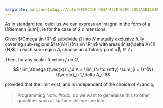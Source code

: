 ```yaml
---
marginote: marginnote3app://note/6FC0CD1F-D03A-467E-B2FC-7DC3A5B1B542
---
```


As in standard real calculus we can express an integral in the form of a [[Riemann Sum]], ie for the case of 2 dimensions,

Given $\Omega \in \R^n$ subdivide $\Omega$ into $N$ mutually exclusive fully covering sub-regions $\lst{A}{1}{N} \in \R^n$ with areas $\lst{\delta A}{1}{N}$. In each sub-region $A_i$ choose an arbitrary point $\vec{x}_i \in A_i$.

Then, for any scalar function $f$ on $\Omega$,

$$
\iint_\Omega f(\vec{x}) \,\d A = \lim_{N \to \infty} \sum_{i = 1}^{N} f(\vec{x}_i) \,\delta A_i,
$$

provided that the limit exist, and is independent of the choice of $A_i$ and $x_i$

> Programming Note: #todo, do we want to generalise this to other qunatities such as surface shit we see later.
